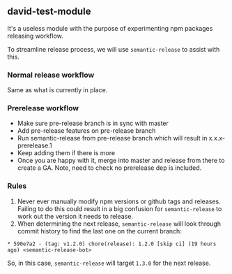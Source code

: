 ## david-test-module

It's a useless module with the purpose of experimenting npm packages releasing workflow.

To streamline release process, we will use `semantic-release` to assist with this.

### Normal release workflow

Same as what is currently in place.

### Prerelease workflow

- Make sure pre-release branch is in sync with master
- Add pre-release features on pre-release branch
- Run semantic-release from pre-release branch which will result in x.x.x-prerelease.1
- Keep adding them if there is more
- Once you are happy with it, merge into master and release from there to create a GA. Note, need to check no prerelease dep is included.

### Rules

1. Never ever manually modify npm versions or github tags and releases. Failing to do this could result in a big confusion for `semantic-release` to work out the version it needs to release.
2. When determining the next release, `semantic-release` will look through commit history to find the last one on the current branch:

```
* 590e7a2 - (tag: v1.2.0) chore(release): 1.2.0 [skip ci] (19 hours ago) <semantic-release-bot>
```

So, in this case, `semantic-release` will target `1.3.0` for the next release.
